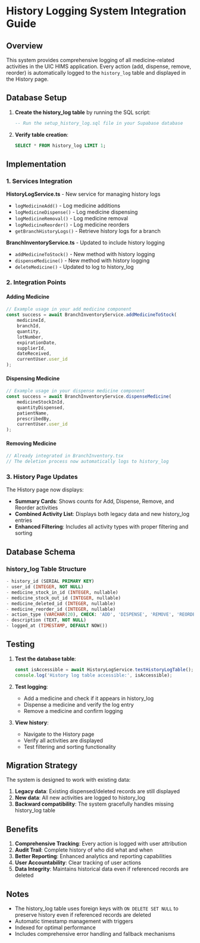 # History Logging System Integration Guide

## Overview
This system provides comprehensive logging of all medicine-related activities in the UIC HIMS application. Every action (add, dispense, remove, reorder) is automatically logged to the `history_log` table and displayed in the History page.

## Database Setup

1. **Create the history_log table** by running the SQL script:
   ```sql
   -- Run the setup_history_log.sql file in your Supabase database
   ```

2. **Verify table creation**:
   ```sql
   SELECT * FROM history_log LIMIT 1;
   ```

## Implementation

### 1. Services Integration

**HistoryLogService.ts** - New service for managing history logs
- `logMedicineAdd()` - Log medicine additions
- `logMedicineDispense()` - Log medicine dispensing
- `logMedicineRemoval()` - Log medicine removal
- `logMedicineReorder()` - Log medicine reorders
- `getBranchHistoryLogs()` - Retrieve history logs for a branch

**BranchInventoryService.ts** - Updated to include history logging
- `addMedicineToStock()` - New method with history logging
- `dispenseMedicine()` - New method with history logging  
- `deleteMedicine()` - Updated to log to history_log

### 2. Integration Points

#### Adding Medicine
```typescript
// Example usage in your add medicine component
const success = await BranchInventoryService.addMedicineToStock(
    medicineId,
    branchId,
    quantity,
    lotNumber,
    expirationDate,
    supplierId,
    dateReceived,
    currentUser.user_id
);
```

#### Dispensing Medicine
```typescript
// Example usage in your dispense medicine component
const success = await BranchInventoryService.dispenseMedicine(
    medicineStockInId,
    quantityDispensed,
    patientName,
    prescribedBy,
    currentUser.user_id
);
```

#### Removing Medicine
```typescript
// Already integrated in BranchInventory.tsx
// The deletion process now automatically logs to history_log
```

### 3. History Page Updates

The History page now displays:
- **Summary Cards**: Shows counts for Add, Dispense, Remove, and Reorder activities
- **Combined Activity List**: Displays both legacy data and new history_log entries
- **Enhanced Filtering**: Includes all activity types with proper filtering and sorting

## Database Schema

### history_log Table Structure
```sql
- history_id (SERIAL PRIMARY KEY)
- user_id (INTEGER, NOT NULL)
- medicine_stock_in_id (INTEGER, nullable)
- medicine_stock_out_id (INTEGER, nullable) 
- medicine_deleted_id (INTEGER, nullable)
- medicine_reorder_id (INTEGER, nullable)
- action_type (VARCHAR(20), CHECK: 'ADD', 'DISPENSE', 'REMOVE', 'REORDER')
- description (TEXT, NOT NULL)
- logged_at (TIMESTAMP, DEFAULT NOW())
```

## Testing

1. **Test the database table**:
   ```typescript
   const isAccessible = await HistoryLogService.testHistoryLogTable();
   console.log('History log table accessible:', isAccessible);
   ```

2. **Test logging**:
   - Add a medicine and check if it appears in history_log
   - Dispense a medicine and verify the log entry
   - Remove a medicine and confirm logging

3. **View history**:
   - Navigate to the History page
   - Verify all activities are displayed
   - Test filtering and sorting functionality

## Migration Strategy

The system is designed to work with existing data:
1. **Legacy data**: Existing dispensed/deleted records are still displayed
2. **New data**: All new activities are logged to history_log
3. **Backward compatibility**: The system gracefully handles missing history_log table

## Benefits

1. **Comprehensive Tracking**: Every action is logged with user attribution
2. **Audit Trail**: Complete history of who did what and when
3. **Better Reporting**: Enhanced analytics and reporting capabilities
4. **User Accountability**: Clear tracking of user actions
5. **Data Integrity**: Maintains historical data even if referenced records are deleted

## Notes

- The history_log table uses foreign keys with `ON DELETE SET NULL` to preserve history even if referenced records are deleted
- Automatic timestamp management with triggers
- Indexed for optimal performance
- Includes comprehensive error handling and fallback mechanisms
